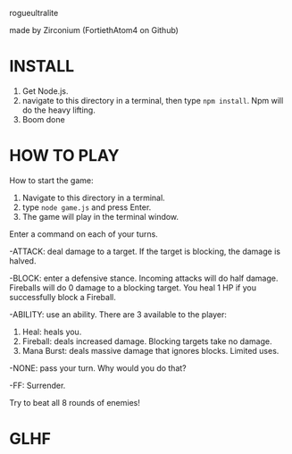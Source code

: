 rogueultralite

made by Zirconium (FortiethAtom4 on Github)

# INSTALL
1. Get Node.js.
2. navigate to this directory in a terminal, then type `npm install`. Npm will do the heavy lifting.
3. Boom done

# HOW TO PLAY

How to start the game:
1. Navigate to this directory in a terminal.
2. type `node game.js` and press Enter.
3. The game will play in the terminal window.

Enter a command on each of your turns.

-ATTACK: deal damage to a target. If the target is blocking, the damage is halved.

-BLOCK: enter a defensive stance. Incoming attacks will do half damage.
Fireballs will do 0 damage to a blocking target.
You heal 1 HP if you successfully block a Fireball.

-ABILITY: use an ability. There are 3 available to the player:
1. Heal: heals you.
2. Fireball: deals increased damage. Blocking targets take no damage.
3. Mana Burst: deals massive damage that ignores blocks. Limited uses.

-NONE: pass your turn. Why would you do that?

-FF: Surrender. 

Try to beat all 8 rounds of enemies!

# GLHF
